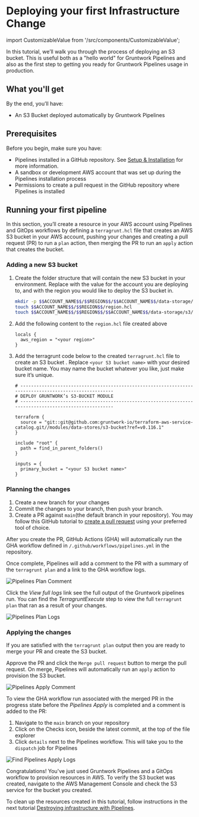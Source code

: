 # Deploying your first Infrastructure Change

import CustomizableValue from '/src/components/CustomizableValue';

In this tutorial, we’ll walk you through the process of deploying an S3 bucket. This is useful both as a "hello world" for Gruntwork Pipelines and also as the first step to getting you ready for Gruntwork Pipelines usage in production.

## What you'll get

By the end, you’ll have:

- An S3 Bucket deployed automatically by Gruntwork Pipelines

## Prerequisites

Before you begin, make sure you have:

- Pipelines installed in a GitHub repository. See [Setup & Installation](/2.0/docs/pipelines/installation/overview) for more information.
- A sandbox or development AWS account that was set up during the Pipelines installation process
- Permissions to create a pull request in the GitHub repository where Pipelines is installed

## Running your first pipeline

In this section, you’ll create a resource in your AWS account using Pipelines and GitOps workflows by defining a `terragrunt.hcl` file that creates an AWS S3 bucket in your AWS account, pushing your changes and creating a pull request (PR) to run a `plan` action, then merging the PR to run an `apply` action that creates the bucket.

### Adding a new S3 bucket

1. Create the folder structure that will contain the new S3 bucket in your environment. Replace <CustomizableValue id="ACCOUNT_NAME" /> with the value for the account you are deploying to, and <CustomizableValue id="REGION" /> with the region you would like to deploy the S3 bucket in.

    ```bash
    mkdir -p $$ACCOUNT_NAME$$/$$REGION$$/$$ACCOUNT_NAME$$/data-storage/s3
    touch $$ACCOUNT_NAME$$/$$REGION$$/region.hcl
    touch $$ACCOUNT_NAME$$/$$REGION$$/$$ACCOUNT_NAME$$/data-storage/s3/terragrunt.hcl
    ```

1. Add the following content to the `region.hcl` file created above

    ```hcl title="$$ACCOUNT_NAME$$/$$REGION$$/region.hcl"
    locals {
      aws_region = "<your region>"
    }
    ```

1. Add the terragrunt code below to the created `terragrunt.hcl` file to create an S3 bucket . Replace `<your S3 bucket name>` with your desired bucket name. You may name the bucket whatever you like, just make sure it’s unique.


    ```hcl title="<account name>/<region>/<account name>/data-storage/s3/terragrunt.hcl"
    # ------------------------------------------------------------------------------------------------------
    # DEPLOY GRUNTWORK’s S3-BUCKET MODULE
    # ------------------------------------------------------------------------------------------------------

    terraform {
      source = "git::git@github.com:gruntwork-io/terraform-aws-service-catalog.git//modules/data-stores/s3-bucket?ref=v0.116.1"
    }

    include "root" {
      path = find_in_parent_folders()
    }

    inputs = {
      primary_bucket = "<your S3 bucket name>"
    }
    ```

### Planning the changes

1. Create a new branch for your changes
1. Commit the changes to your branch, then push your branch.
1. Create a PR against `main`(the default branch in your repository). You may follow this GitHub tutorial to [create a pull request](https://docs.github.com/en/pull-requests/collaborating-with-pull-requests/proposing-changes-to-your-work-with-pull-requests/creating-a-pull-request) using your preferred tool of choice.

After you create the PR, GitHub Actions (GHA) will automatically run the GHA workflow defined in `/.github/workflows/pipelines.yml` in the repository.

Once complete, Pipelines will add a comment to the PR with a summary of the `terragrunt plan` and a link to the GHA workflow logs.

![Pipelines Plan Comment](/img/pipelines/tutorial/pipelines-plan-comment.png)

Click the *View full logs* link see the full output of the Gruntwork pipelines run. You can find the *TerragruntExecute* step to view the full `terragrunt plan` that ran as a result of your changes.

![Pipelines Plan Logs](/img/pipelines/tutorial/pipelines-plan-logs.png)

### Applying the changes

If you are satisfied with the `terragrunt plan` output then you are ready to merge your PR and create the S3 bucket.

Approve the PR and click the `Merge pull request` button to merge the pull request. On merge, Pipelines will automatically run an `apply` action to provision the S3 bucket.

![Pipelines Apply Comment](/img/pipelines/tutorial/pipelines-apply-comment.png)

To view the GHA workflow run associated with the merged PR in the progress state before the *Pipelines Apply* is completed and a comment is added to the PR:

1. Navigate to the `main` branch on your repository
1. Click on the Checks icon, beside the latest commit, at the top of the file explorer
1. Click `details` next to the Pipelines workflow. This will take you to the `dispatch` job for Pipelines

![Find Pipelines Apply Logs](/img/pipelines/tutorial/find-pipelines-apply-logs.png)

Congratulations! You've just used Gruntwork Pipelines and a GitOps workflow to provision resources in AWS. To verify the S3 bucket was created, navigate to the AWS Management Console and check the S3 service for the bucket you created.

To clean up the resources created in this tutorial, follow instructions in the next tutorial [Destroying infrastructure with Pipelines](/2.0/docs/pipelines/tutorials/destroying-infrastructure#destroying-with-pipelines).
